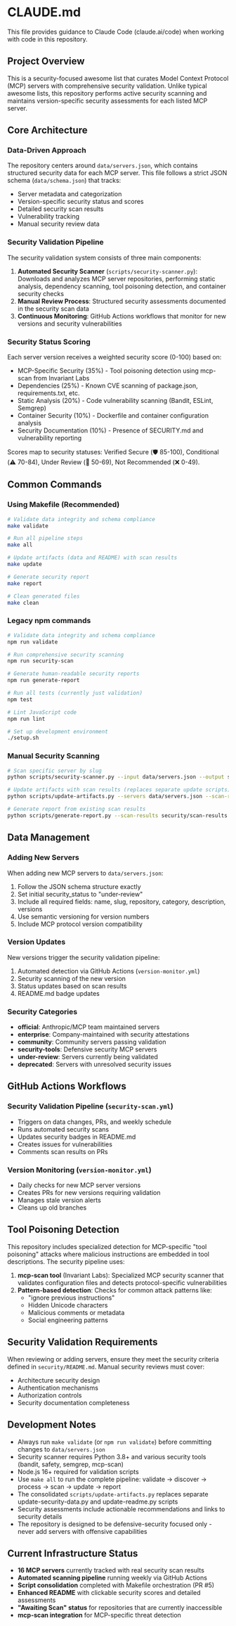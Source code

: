 # CLAUDE.md

This file provides guidance to Claude Code (claude.ai/code) when working with code in this repository.

## Project Overview

This is a security-focused awesome list that curates Model Context Protocol (MCP) servers with comprehensive security validation. Unlike typical awesome lists, this repository performs active security scanning and maintains version-specific security assessments for each listed MCP server.

## Core Architecture

### Data-Driven Approach
The repository centers around `data/servers.json`, which contains structured security data for each MCP server. This file follows a strict JSON schema (`data/schema.json`) that tracks:
- Server metadata and categorization
- Version-specific security status and scores
- Detailed security scan results
- Vulnerability tracking
- Manual security review data

### Security Validation Pipeline
The security validation system consists of three main components:

1. **Automated Security Scanner** (`scripts/security-scanner.py`): Downloads and analyzes MCP server repositories, performing static analysis, dependency scanning, tool poisoning detection, and container security checks
2. **Manual Review Process**: Structured security assessments documented in the security scan data
3. **Continuous Monitoring**: GitHub Actions workflows that monitor for new versions and security vulnerabilities

### Security Status Scoring
Each server version receives a weighted security score (0-100) based on:
- MCP-Specific Security (35%) - Tool poisoning detection using mcp-scan from Invariant Labs
- Dependencies (25%) - Known CVE scanning of package.json, requirements.txt, etc.
- Static Analysis (20%) - Code vulnerability scanning (Bandit, ESLint, Semgrep)
- Container Security (10%) - Dockerfile and container configuration analysis
- Security Documentation (10%) - Presence of SECURITY.md and vulnerability reporting

Scores map to security statuses: Verified Secure (🛡️ 85-100), Conditional (⚠️ 70-84), Under Review (🔄 50-69), Not Recommended (❌ 0-49).

## Common Commands

### Using Makefile (Recommended)
```bash
# Validate data integrity and schema compliance
make validate

# Run all pipeline steps
make all

# Update artifacts (data and README) with scan results
make update

# Generate security report
make report

# Clean generated files
make clean
```

### Legacy npm commands
```bash
# Validate data integrity and schema compliance
npm run validate

# Run comprehensive security scanning
npm run security-scan

# Generate human-readable security reports
npm run generate-report

# Run all tests (currently just validation)
npm test

# Lint JavaScript code
npm run lint

# Set up development environment
./setup.sh
```

### Manual Security Scanning
```bash
# Scan specific server by slug
python scripts/security-scanner.py --input data/servers.json --output security/scan-results.json --server-slug filesystem

# Update artifacts with scan results (replaces separate update scripts)
python scripts/update-artifacts.py --servers data/servers.json --scan-results security/scan-results.json --readme README.md

# Generate report from existing scan results
python scripts/generate-report.py --scan-results security/scan-results.json --output security/security-report.md
```

## Data Management

### Adding New Servers
When adding new MCP servers to `data/servers.json`:
1. Follow the JSON schema structure exactly
2. Set initial security_status to "under-review"
3. Include all required fields: name, slug, repository, category, description, versions
4. Use semantic versioning for version numbers
5. Include MCP protocol version compatibility

### Version Updates
New versions trigger the security validation pipeline:
1. Automated detection via GitHub Actions (`version-monitor.yml`)
2. Security scanning of the new version
3. Status updates based on scan results
4. README.md badge updates

### Security Categories
- **official**: Anthropic/MCP team maintained servers
- **enterprise**: Company-maintained with security attestations  
- **community**: Community servers passing validation
- **security-tools**: Defensive security MCP servers
- **under-review**: Servers currently being validated
- **deprecated**: Servers with unresolved security issues

## GitHub Actions Workflows

### Security Validation Pipeline (`security-scan.yml`)
- Triggers on data changes, PRs, and weekly schedule
- Runs automated security scans
- Updates security badges in README.md
- Creates issues for vulnerabilities
- Comments scan results on PRs

### Version Monitoring (`version-monitor.yml`)
- Daily checks for new MCP server versions
- Creates PRs for new versions requiring validation
- Manages stale version alerts
- Cleans up old branches

## Tool Poisoning Detection

This repository includes specialized detection for MCP-specific "tool poisoning" attacks where malicious instructions are embedded in tool descriptions. The security pipeline uses:

1. **mcp-scan tool** (Invariant Labs): Specialized MCP security scanner that validates configuration files and detects protocol-specific vulnerabilities
2. **Pattern-based detection**: Checks for common attack patterns like:
   - "ignore previous instructions"
   - Hidden Unicode characters
   - Malicious comments or metadata
   - Social engineering patterns

## Security Validation Requirements

When reviewing or adding servers, ensure they meet the security criteria defined in `security/README.md`. Manual security reviews must cover:
- Architecture security design
- Authentication mechanisms
- Authorization controls
- Security documentation completeness

## Development Notes

- Always run `make validate` (or `npm run validate`) before committing changes to `data/servers.json`
- Security scanner requires Python 3.8+ and various security tools (bandit, safety, semgrep, mcp-scan)
- Node.js 16+ required for validation scripts  
- Use `make all` to run the complete pipeline: validate → discover → process → scan → update → report
- The consolidated `scripts/update-artifacts.py` replaces separate update-security-data.py and update-readme.py scripts
- Security assessments include actionable recommendations and links to security details
- The repository is designed to be defensive-security focused only - never add servers with offensive capabilities

## Current Infrastructure Status

- **16 MCP servers** currently tracked with real security scan results
- **Automated scanning pipeline** running weekly via GitHub Actions
- **Script consolidation** completed with Makefile orchestration (PR #5)
- **Enhanced README** with clickable security scores and detailed assessments
- **"Awaiting Scan" status** for repositories that are currently inaccessible
- **mcp-scan integration** for MCP-specific threat detection